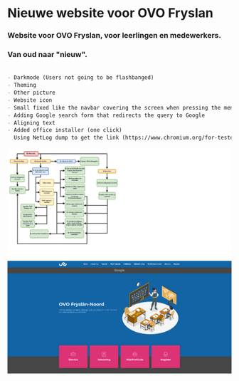 # Nieuwe website voor OVO Fryslan

### Website voor OVO Fryslan, voor leerlingen en medewerkers.
### Van oud naar "nieuw".

```markdown

- Darkmode (Users not going to be flashbanged)
- Theming
- Other picture
- Website icon
- Small fixed like the navbar covering the screen when pressing the menu button in FireFox (Android)
- Adding Google search form that redirects the query to Google
- Aligning text
- Added office installer (one click)
  Using NetLog dump to get the link (https://www.chromium.org/for-testers/providing-network-details/)
```
![Oud](./assets/img/readme/OVO_oud.png)
![Oud](./assets/img/readme/OVO.png)


